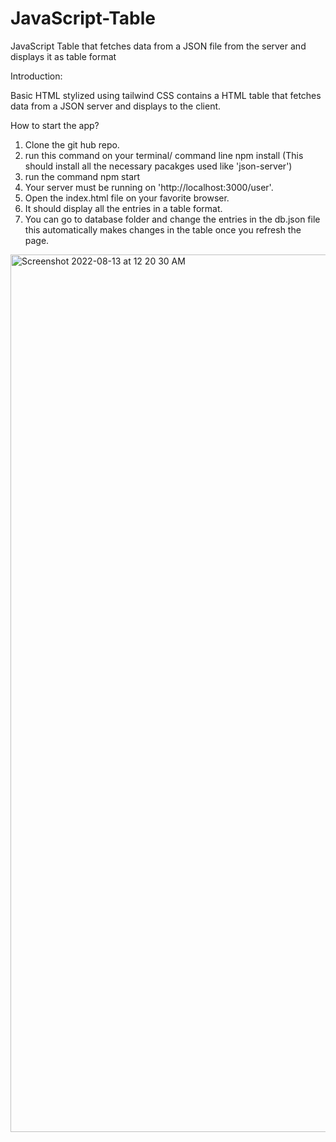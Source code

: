 # JavaScript-Table
JavaScript Table that fetches data from a JSON file from the server and displays it as table format


Introduction:

Basic HTML stylized using tailwind CSS contains a HTML table that fetches data from a JSON server and displays to the client.

How to start the app?

1. Clone the git hub repo.
2. run this command on your terminal/ command line
  npm install
  (This should install all the necessary pacakges used like 'json-server')
3. run the command
  npm start
4. Your server must be running on 'http://localhost:3000/user'. 
5. Open the index.html file on your favorite browser.
6. It should display all the entries in a table format.
7. You can go to database folder and change the entries in the db.json file this automatically makes changes in the table once you refresh the page.


<img width="1404" alt="Screenshot 2022-08-13 at 12 20 30 AM" src="https://user-images.githubusercontent.com/76783449/184424557-25745e71-02c7-4655-8432-196d563a8b0c.png">
